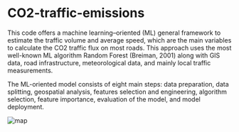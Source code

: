 # CO2-traffic-emissions
This code offers a machine learning–oriented (ML) general framework to estimate the traffic volume and average speed, which are the main variables to calculate the CO2 traffic flux on most roads.
This approach uses the most well-known ML algorithm Random Forest (Breiman, 2001) along with GIS data, road infrastructure, meteorological data, and mainly local traffic measurements.

The ML-oriented model consists of eight main steps: data preparation, data splitting, geospatial analysis, features selection and engineering, algorithm selection, feature importance, evaluation of the model, and model deployment.

![map](https://user-images.githubusercontent.com/94705218/196356671-319e5dd5-dafa-4979-ba7d-5bc832aa51c6.png)
